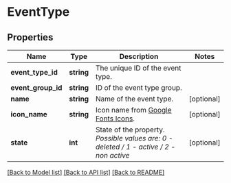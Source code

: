 # EventType

## Properties
Name | Type | Description | Notes
------------ | ------------- | ------------- | -------------
**event_type_id** | **string** | The unique ID of the event type. | 
**event_group_id** | **string** | ID of the event type group. | 
**name** | **string** | Name of the event type. | [optional] 
**icon_name** | **string** | Icon name from [Google Fonts Icons](https://fonts.google.com/icons). | [optional] 
**state** | **int** | State of the property. *Possible values are: 0 - deleted / 1 - active / 2 - non active* | [optional] 

[[Back to Model list]](../../README.md#documentation-for-models) [[Back to API list]](../../README.md#documentation-for-api-endpoints) [[Back to README]](../../README.md)


